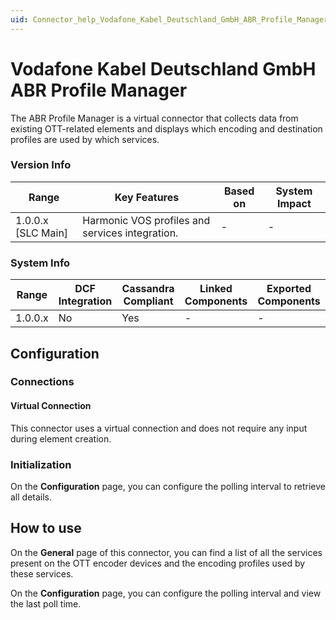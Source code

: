 ```yaml
---
uid: Connector_help_Vodafone_Kabel_Deutschland_GmbH_ABR_Profile_Manager
---
```


# Vodafone Kabel Deutschland GmbH ABR Profile Manager

The ABR Profile Manager is a virtual connector that collects data from existing OTT-related elements and displays which encoding and destination profiles are used by which services.

### Version Info

| Range                | Key Features                                    | Based on     | System Impact     |
|----------------------|-------------------------------------------------|--------------|-------------------|
| 1.0.0.x [SLC Main]   | Harmonic VOS profiles and services integration. | -            | -                 |

### System Info

| Range     | DCF Integration     | Cassandra Compliant     | Linked Components     | Exported Components     |
|-----------|---------------------|-------------------------|-----------------------|-------------------------|
| 1.0.0.x   | No                  | Yes                     | -                     | -                       |

## Configuration

### Connections

#### Virtual Connection

This connector uses a virtual connection and does not require any input during element creation.

### Initialization

On the **Configuration** page, you can configure the polling interval to retrieve all details.

## How to use

On the **General** page of this connector, you can find a list of all the services present on the OTT encoder devices and the encoding profiles used by these services.

On the **Configuration** page, you can configure the polling interval and view the last poll time.
